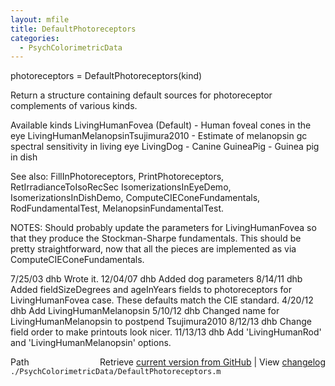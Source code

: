 ```yaml
---
layout: mfile
title: DefaultPhotoreceptors
categories:
  - PsychColorimetricData
---
```


photoreceptors = DefaultPhotoreceptors\(kind\)

Return a structure containing default sources
for photoreceptor complements of various kinds.

Available kinds
  LivingHumanFovea \(Default\) \- Human foveal cones in the eye
  LivingHumanMelanopsinTsujimura2010 \- Estimate of melanopsin gc spectral sensitivity in living eye
  LivingDog \- Canine
  GuineaPig \- Guinea pig in dish

See also:  FillInPhotoreceptors, PrintPhotoreceptors, RetIrradianceToIsoRecSec
 IsomerizationsInEyeDemo, IsomerizationsInDishDemo, ComputeCIEConeFundamentals,
 RodFundamentalTest, MelanopsinFundamentalTest.

NOTES: Should probably update the parameters for LivingHumanFovea so that
they produce the Stockman\-Sharpe fundamentals.  This should be pretty
straightforward, now that all the pieces are implemented as via ComputeCIEConeFundamentals.

7/25/03  dhb  Wrote it.
12/04/07 dhb  Added dog parameters
8/14/11  dhb  Added fieldSizeDegrees and ageInYears fields to photoreceptors for LivingHumanFovea case.
              These defaults match the CIE standard.
4/20/12  dhb  Add LivingHumanMelanopsin
5/10/12  dhb  Changed name for LivingHumanMelanopsin to postpend Tsujimura2010
8/12/13  dhb  Change field order to make printouts look nicer.
11/13/13 dhb  Add 'LivingHumanRod' and 'LivingHumanMelanopsin' options.


<div class="code_header" style="text-align:right;">
  <span style="float:left;">Path&nbsp;&nbsp;</span> <span class="counter">Retrieve <a href=
  "https://raw.github.com/Psychtoolbox-3/Psychtoolbox-3/beta/./PsychColorimetricData/DefaultPhotoreceptors.m">current version from GitHub</a> | View <a href=
  "https://github.com/Psychtoolbox-3/Psychtoolbox-3/commits/beta/./PsychColorimetricData/DefaultPhotoreceptors.m">changelog</a></span>
</div>
<div class="code">
  <code>./PsychColorimetricData/DefaultPhotoreceptors.m</code>
</div>
